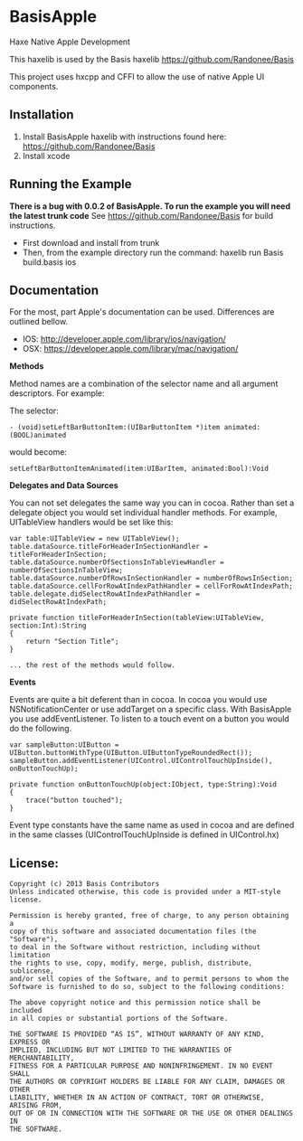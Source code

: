 BasisApple
==========

Haxe Native Apple Development

This haxelib is used by the Basis haxelib
https://github.com/Randonee/Basis

This project uses hxcpp and CFFI to allow the use of native Apple UI components.


Installation
------------

1. Install BasisApple haxelib with instructions found here: https://github.com/Randonee/Basis
2. Install xcode
	

Running the Example
-------------------

**There is a bug with 0.0.2 of BasisApple. To run the example you will need the latest trunk code**
See https://github.com/Randonee/Basis for build instructions.

* First download and install from trunk
* Then, from the example directory run the command: haxelib run Basis build.basis ios

Documentation
-------------

For the most, part Apple's documentation can be used. Differences are outlined bellow.

* IOS: http://developer.apple.com/library/ios/navigation/
* OSX: https://developer.apple.com/library/mac/navigation/

**Methods**

Method names are a combination of the selector name and all argument descriptors.
For example:

The selector:

	- (void)setLeftBarButtonItem:(UIBarButtonItem *)item animated:(BOOL)animated

would become:

	setLeftBarButtonItemAnimated(item:UIBarItem, animated:Bool):Void
	

**Delegates and Data Sources**

You can not set delegates the same way you can in cocoa. Rather than set a delegate object you would set individual handler methods.
For example, UITableView handlers would be set like this:

	var table:UITableView = new UITableView();
	table.dataSource.titleForHeaderInSectionHandler = titleForHeaderInSection;
	table.dataSource.numberOfSectionsInTableViewHandler = numberOfSectionsInTableView;
	table.dataSource.numberOfRowsInSectionHandler = numberOfRowsInSection;
	table.dataSource.cellForRowAtIndexPathHandler = cellForRowAtIndexPath;
	table.delegate.didSelectRowAtIndexPathHandler = didSelectRowAtIndexPath;
	
	private function titleForHeaderInSection(tableView:UITableView, section:Int):String
	{
		return "Section Title";
	}
	
	... the rest of the methods would follow.

**Events**

Events are quite a bit deferent than in cocoa. In cocoa you would use NSNotificationCenter or use addTarget on a specific class. With BasisApple you use addEventListener. To listen to a touch event on a button you would do the following.

	var sampleButton:UIButton = UIButton.buttonWithType(UIButton.UIButtonTypeRoundedRect());
	sampleButton.addEventListener(UIControl.UIControlTouchUpInside(), onButtonTouchUp);

	private function onButtonTouchUp(object:IObject, type:String):Void
	{
		trace("button touched");
	}

Event type constants have the same name as used in cocoa and are defined in the same classes (UIControlTouchUpInside is defined in UIControl.hx)


License:
--------

	Copyright (c) 2013 Basis Contributors
    Unless indicated otherwise, this code is provided under a MIT-style license. 

    Permission is hereby granted, free of charge, to any person obtaining a 
    copy of this software and associated documentation files (the "Software"),
    to deal in the Software without restriction, including without limitation
    the rights to use, copy, modify, merge, publish, distribute, sublicense,
    and/or sell copies of the Software, and to permit persons to whom the
    Software is furnished to do so, subject to the following conditions:

    The above copyright notice and this permission notice shall be included
    in all copies or substantial portions of the Software.

    THE SOFTWARE IS PROVIDED “AS IS”, WITHOUT WARRANTY OF ANY KIND, EXPRESS OR
    IMPLIED, INCLUDING BUT NOT LIMITED TO THE WARRANTIES OF MERCHANTABILITY,
    FITNESS FOR A PARTICULAR PURPOSE AND NONINFRINGEMENT. IN NO EVENT SHALL 
    THE AUTHORS OR COPYRIGHT HOLDERS BE LIABLE FOR ANY CLAIM, DAMAGES OR OTHER
    LIABILITY, WHETHER IN AN ACTION OF CONTRACT, TORT OR OTHERWISE, ARISING FROM,
    OUT OF OR IN CONNECTION WITH THE SOFTWARE OR THE USE OR OTHER DEALINGS IN
    THE SOFTWARE.